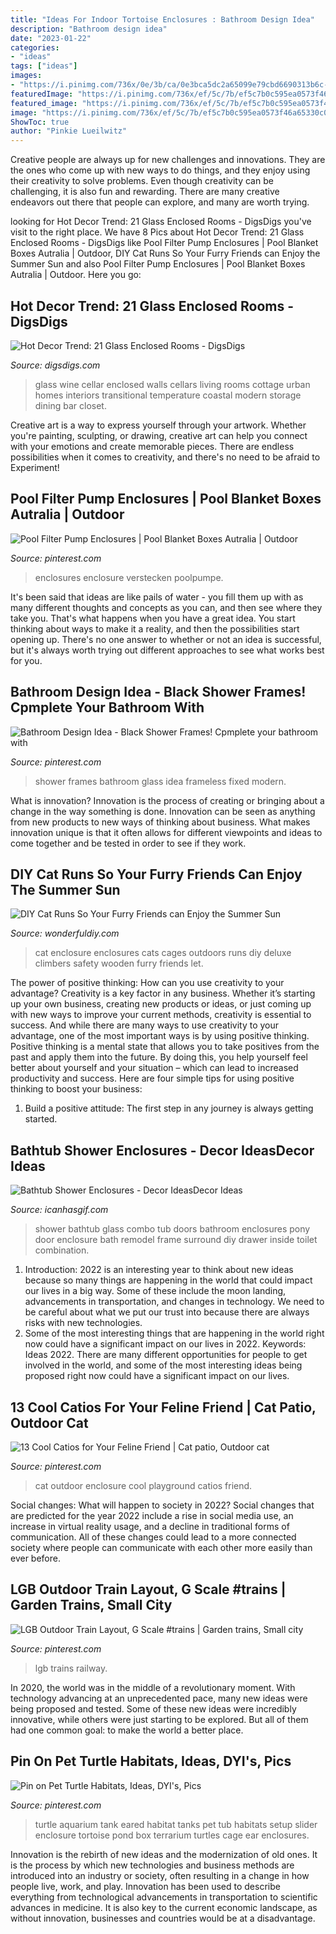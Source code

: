 ```yaml
---
title: "Ideas For Indoor Tortoise Enclosures : Bathroom Design Idea"
description: "Bathroom design idea"
date: "2023-01-22"
categories:
- "ideas"
tags: ["ideas"]
images:
- "https://i.pinimg.com/736x/0e/3b/ca/0e3bca5dc2a65099e79cbd6690313b6c--turtle-habitat-turtle-tanks.jpg"
featuredImage: "https://i.pinimg.com/736x/ef/5c/7b/ef5c7b0c595ea0573f46a65330c05ece.jpg"
featured_image: "https://i.pinimg.com/736x/ef/5c/7b/ef5c7b0c595ea0573f46a65330c05ece.jpg"
image: "https://i.pinimg.com/736x/ef/5c/7b/ef5c7b0c595ea0573f46a65330c05ece.jpg"
ShowToc: true
author: "Pinkie Lueilwitz"
---
```



Creative people are always up for new challenges and innovations. They are the ones who come up with new ways to do things, and they enjoy using their creativity to solve problems. Even though creativity can be challenging, it is also fun and rewarding. There are many creative endeavors out there that people can explore, and many are worth trying.

	

		
looking for Hot Decor Trend: 21 Glass Enclosed Rooms - DigsDigs you've visit to the right place. We have 8 Pics about Hot Decor Trend: 21 Glass Enclosed Rooms - DigsDigs like Pool Filter Pump Enclosures | Pool Blanket Boxes Autralia | Outdoor, DIY Cat Runs So Your Furry Friends can Enjoy the Summer Sun and also Pool Filter Pump Enclosures | Pool Blanket Boxes Autralia | Outdoor. Here you go:
		
    
## Hot Decor Trend: 21 Glass Enclosed Rooms - DigsDigs

<img loading=lazy src="https://www.digsdigs.com/photos/2018/02/20-a-chic-small-wine-cellar-highlighted-with-framed-glass-walls-to-keep-a-proper-temperature-inside.jpg" onerror="this.onerror=null;this.src='https://tse2.mm.bing.net/th?id=OIP.kAJa9DXfAp6GQmU5p9AybwHaLH&amp;pid=15.1';" alt="Hot Decor Trend: 21 Glass Enclosed Rooms - DigsDigs">

_Source: digsdigs.com_

>glass wine cellar enclosed walls cellars living rooms cottage urban homes interiors transitional temperature coastal modern storage dining bar closet. 

	

Creative art is a way to express yourself through your artwork. Whether you're painting, sculpting, or drawing, creative art can help you connect with your emotions and create memorable pieces. There are endless possibilities when it comes to creativity, and there's no need to be afraid to Experiment!

    
## Pool Filter Pump Enclosures | Pool Blanket Boxes Autralia | Outdoor

<img loading=lazy src="https://i.pinimg.com/736x/ef/5c/7b/ef5c7b0c595ea0573f46a65330c05ece.jpg" onerror="this.onerror=null;this.src='https://tse1.mm.bing.net/th?id=OIP.Z0FhDyZHXalIHaEkvCqcuQHaJ4&amp;pid=15.1';" alt="Pool Filter Pump Enclosures | Pool Blanket Boxes Autralia | Outdoor">

_Source: pinterest.com_

>enclosures enclosure verstecken poolpumpe. 

	

It's been said that ideas are like pails of water - you fill them up with as many different thoughts and concepts as you can, and then see where they take you. That's what happens when you have a great idea. You start thinking about ways to make it a reality, and then the possibilities start opening up. There's no one answer to whether or not an idea is successful, but it's always worth trying out different approaches to see what works best for you.

    
## Bathroom Design Idea - Black Shower Frames! Cpmplete Your Bathroom With

<img loading=lazy src="https://i.pinimg.com/736x/b9/17/31/b91731e1bd22241d501e2fc829563b1a.jpg" onerror="this.onerror=null;this.src='https://tse3.mm.bing.net/th?id=OIP.sGNDyU2dmD2o2gu7PJ1PngHaHa&amp;pid=15.1';" alt="Bathroom Design Idea - Black Shower Frames! Cpmplete your bathroom with">

_Source: pinterest.com_

>shower frames bathroom glass idea frameless fixed modern. 

	

What is innovation?
Innovation is the process of creating or bringing about a change in the way something is done. Innovation can be seen as anything from new products to new ways of thinking about business. What makes innovation unique is that it often allows for different viewpoints and ideas to come together and be tested in order to see if they work.

    
## DIY Cat Runs So Your Furry Friends Can Enjoy The Summer Sun

<img loading=lazy src="https://cdn.wonderfuldiy.com/wp-content/uploads/2018/06/Deluxe-cat-enclosure-with-wooden-climbers.jpg" onerror="this.onerror=null;this.src='https://tse1.mm.bing.net/th?id=OIP.cRrn5m_orD8BkmEHRl9sSgHaEK&amp;pid=15.1';" alt="DIY Cat Runs So Your Furry Friends can Enjoy the Summer Sun">

_Source: wonderfuldiy.com_

>cat enclosure enclosures cats cages outdoors runs diy deluxe climbers safety wooden furry friends let. 

	

The power of positive thinking: How can you use creativity to your advantage?
Creativity is a key factor in any business. Whether it’s starting up your own business, creating new products or ideas, or just coming up with new ways to improve your current methods, creativity is essential to success. And while there are many ways to use creativity to your advantage, one of the most important ways is by using positive thinking.
Positive thinking is a mental state that allows you to take positives from the past and apply them into the future. By doing this, you help yourself feel better about yourself and your situation – which can lead to increased productivity and success. Here are four simple tips for using positive thinking to boost your business: 

1) Build a positive attitude: The first step in any journey is always getting started.

    
## Bathtub Shower Enclosures - Decor IdeasDecor Ideas

<img loading=lazy src="http://icanhasgif.com/wp-content/uploads/2014/11/Bathtub-Shower-Enclosures.jpg" onerror="this.onerror=null;this.src='https://tse4.mm.bing.net/th?id=OIP.QYRSOaKOcF9U2aUKFNiPMQHaFj&amp;pid=15.1';" alt="Bathtub Shower Enclosures - Decor IdeasDecor Ideas">

_Source: icanhasgif.com_

>shower bathtub glass combo tub doors bathroom enclosures pony door enclosure bath remodel frame surround diy drawer inside toilet combination. 

	

1) Introduction: 2022 is an interesting year to think about new ideas because so many things are happening in the world that could impact our lives in a big way. Some of these include the moon landing, advancements in transportation, and changes in technology. We need to be careful about what we put our trust into because there are always risks with new technologies.
2) Some of the most interesting things that are happening in the world right now could have a significant impact on our lives in 2022. Keywords: Ideas 2022. There are many different opportunities for people to get involved in the world, and some of the most interesting ideas being proposed right now could have a significant impact on our lives.

    
## 13 Cool Catios For Your Feline Friend | Cat Patio, Outdoor Cat

<img loading=lazy src="https://i.pinimg.com/736x/32/3c/8b/323c8b2b7d856d4b34185c45565ad659.jpg" onerror="this.onerror=null;this.src='https://tse1.mm.bing.net/th?id=OIP.QpalJw9h2MFWBfpM2r2SRAHaLH&amp;pid=15.1';" alt="13 Cool Catios for Your Feline Friend | Cat patio, Outdoor cat">

_Source: pinterest.com_

>cat outdoor enclosure cool playground catios friend. 

	

Social changes: What will happen to society in 2022?
Social changes that are predicted for the year 2022 include a rise in social media use, an increase in virtual reality usage, and a decline in traditional forms of communication. All of these changes could lead to a more connected society where people can communicate with each other more easily than ever before.

    
## LGB Outdoor Train Layout, G Scale #trains | Garden Trains, Small City

<img loading=lazy src="https://i.pinimg.com/736x/13/2b/d8/132bd89e4d12c3fba1a89a2962e69e9d.jpg" onerror="this.onerror=null;this.src='https://tse4.mm.bing.net/th?id=OIP.itWMjShyJ6ZIGGYQyhg-vwHaJ3&amp;pid=15.1';" alt="LGB Outdoor Train Layout, G Scale #trains | Garden trains, Small city">

_Source: pinterest.com_

>lgb trains railway. 

	

In 2020, the world was in the middle of a revolutionary moment. With technology advancing at an unprecedented pace, many new ideas were being proposed and tested. Some of these new ideas were incredibly innovative, while others were just starting to be explored. But all of them had one common goal: to make the world a better place.

    
## Pin On Pet Turtle Habitats, Ideas, DYI&#039;s, Pics

<img loading=lazy src="https://i.pinimg.com/736x/0e/3b/ca/0e3bca5dc2a65099e79cbd6690313b6c--turtle-habitat-turtle-tanks.jpg" onerror="this.onerror=null;this.src='https://tse2.mm.bing.net/th?id=OIP.yCsC5FYJBB3e2ugALwtluAHaFi&amp;pid=15.1';" alt="Pin on Pet Turtle Habitats, Ideas, DYI&#039;s, Pics">

_Source: pinterest.com_

>turtle aquarium tank eared habitat tanks pet tub habitats setup slider enclosure tortoise pond box terrarium turtles cage ear enclosures. 

	

Innovation is the rebirth of new ideas and the modernization of old ones. It is the process by which new technologies and business methods are introduced into an industry or society, often resulting in a change in how people live, work, and play. Innovation has been used to describe everything from technological advancements in transportation to scientific advances in medicine. It is also key to the current economic landscape, as without innovation, businesses and countries would be at a disadvantage.

